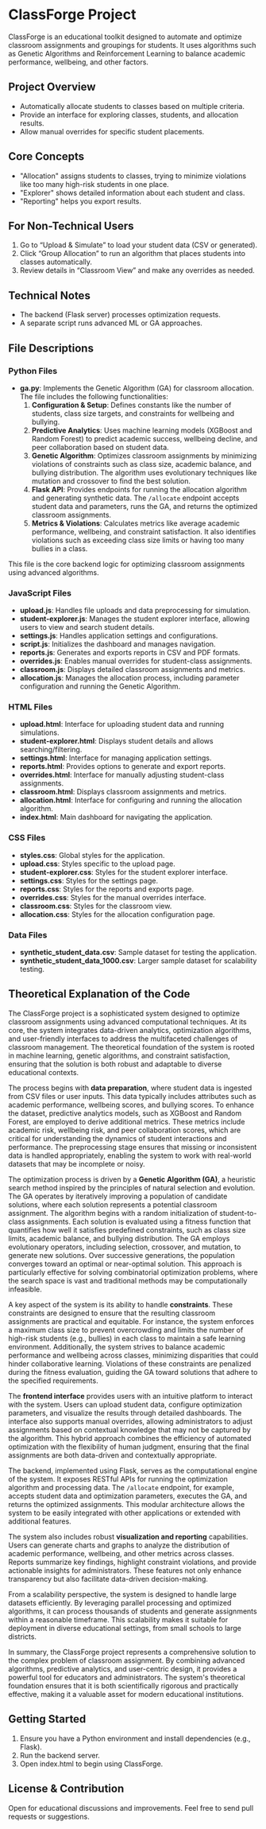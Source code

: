 # ClassForge Project

ClassForge is an educational toolkit designed to automate and optimize classroom assignments and groupings for students. It uses algorithms such as Genetic Algorithms and Reinforcement Learning to balance academic performance, wellbeing, and other factors.

## Project Overview
- Automatically allocate students to classes based on multiple criteria.  
- Provide an interface for exploring classes, students, and allocation results.  
- Allow manual overrides for specific student placements.

## Core Concepts
- "Allocation" assigns students to classes, trying to minimize violations like too many high-risk students in one place.  
- "Explorer" shows detailed information about each student and class.  
- "Reporting" helps you export results.

## For Non-Technical Users
1. Go to “Upload & Simulate” to load your student data (CSV or generated).  
2. Click “Group Allocation” to run an algorithm that places students into classes automatically.  
3. Review details in “Classroom View” and make any overrides as needed.  

## Technical Notes
- The backend (Flask server) processes optimization requests.  
- A separate script runs advanced ML or GA approaches.  

## File Descriptions

### Python Files
- **ga.py**: Implements the Genetic Algorithm (GA) for classroom allocation. The file includes the following functionalities:
  1. **Configuration & Setup**: Defines constants like the number of students, class size targets, and constraints for wellbeing and bullying.
  2. **Predictive Analytics**: Uses machine learning models (XGBoost and Random Forest) to predict academic success, wellbeing decline, and peer collaboration based on student data.
  3. **Genetic Algorithm**: Optimizes classroom assignments by minimizing violations of constraints such as class size, academic balance, and bullying distribution. The algorithm uses evolutionary techniques like mutation and crossover to find the best solution.
  4. **Flask API**: Provides endpoints for running the allocation algorithm and generating synthetic data. The `/allocate` endpoint accepts student data and parameters, runs the GA, and returns the optimized classroom assignments.
  5. **Metrics & Violations**: Calculates metrics like average academic performance, wellbeing, and constraint satisfaction. It also identifies violations such as exceeding class size limits or having too many bullies in a class.

This file is the core backend logic for optimizing classroom assignments using advanced algorithms.

### JavaScript Files
- **upload.js**: Handles file uploads and data preprocessing for simulation.
- **student-explorer.js**: Manages the student explorer interface, allowing users to view and search student details.
- **settings.js**: Handles application settings and configurations.
- **script.js**: Initializes the dashboard and manages navigation.
- **reports.js**: Generates and exports reports in CSV and PDF formats.
- **overrides.js**: Enables manual overrides for student-class assignments.
- **classroom.js**: Displays detailed classroom assignments and metrics.
- **allocation.js**: Manages the allocation process, including parameter configuration and running the Genetic Algorithm.

### HTML Files
- **upload.html**: Interface for uploading student data and running simulations.
- **student-explorer.html**: Displays student details and allows searching/filtering.
- **settings.html**: Interface for managing application settings.
- **reports.html**: Provides options to generate and export reports.
- **overrides.html**: Interface for manually adjusting student-class assignments.
- **classroom.html**: Displays classroom assignments and metrics.
- **allocation.html**: Interface for configuring and running the allocation algorithm.
- **index.html**: Main dashboard for navigating the application.

### CSS Files
- **styles.css**: Global styles for the application.
- **upload.css**: Styles specific to the upload page.
- **student-explorer.css**: Styles for the student explorer interface.
- **settings.css**: Styles for the settings page.
- **reports.css**: Styles for the reports and exports page.
- **overrides.css**: Styles for the manual overrides interface.
- **classroom.css**: Styles for the classroom view.
- **allocation.css**: Styles for the allocation configuration page.

### Data Files
- **synthetic_student_data.csv**: Sample dataset for testing the application.
- **synthetic_student_data_1000.csv**: Larger sample dataset for scalability testing.

## Theoretical Explanation of the Code

The ClassForge project is a sophisticated system designed to optimize classroom assignments using advanced computational techniques. At its core, the system integrates data-driven analytics, optimization algorithms, and user-friendly interfaces to address the multifaceted challenges of classroom management. The theoretical foundation of the system is rooted in machine learning, genetic algorithms, and constraint satisfaction, ensuring that the solution is both robust and adaptable to diverse educational contexts.

The process begins with **data preparation**, where student data is ingested from CSV files or user inputs. This data typically includes attributes such as academic performance, wellbeing scores, and bullying scores. To enhance the dataset, predictive analytics models, such as XGBoost and Random Forest, are employed to derive additional metrics. These metrics include academic risk, wellbeing risk, and peer collaboration scores, which are critical for understanding the dynamics of student interactions and performance. The preprocessing stage ensures that missing or inconsistent data is handled appropriately, enabling the system to work with real-world datasets that may be incomplete or noisy.

The optimization process is driven by a **Genetic Algorithm (GA)**, a heuristic search method inspired by the principles of natural selection and evolution. The GA operates by iteratively improving a population of candidate solutions, where each solution represents a potential classroom assignment. The algorithm begins with a random initialization of student-to-class assignments. Each solution is evaluated using a fitness function that quantifies how well it satisfies predefined constraints, such as class size limits, academic balance, and bullying distribution. The GA employs evolutionary operators, including selection, crossover, and mutation, to generate new solutions. Over successive generations, the population converges toward an optimal or near-optimal solution. This approach is particularly effective for solving combinatorial optimization problems, where the search space is vast and traditional methods may be computationally infeasible.

A key aspect of the system is its ability to handle **constraints**. These constraints are designed to ensure that the resulting classroom assignments are practical and equitable. For instance, the system enforces a maximum class size to prevent overcrowding and limits the number of high-risk students (e.g., bullies) in each class to maintain a safe learning environment. Additionally, the system strives to balance academic performance and wellbeing across classes, minimizing disparities that could hinder collaborative learning. Violations of these constraints are penalized during the fitness evaluation, guiding the GA toward solutions that adhere to the specified requirements.

The **frontend interface** provides users with an intuitive platform to interact with the system. Users can upload student data, configure optimization parameters, and visualize the results through detailed dashboards. The interface also supports manual overrides, allowing administrators to adjust assignments based on contextual knowledge that may not be captured by the algorithm. This hybrid approach combines the efficiency of automated optimization with the flexibility of human judgment, ensuring that the final assignments are both data-driven and contextually appropriate.

The backend, implemented using Flask, serves as the computational engine of the system. It exposes RESTful APIs for running the optimization algorithm and processing data. The `/allocate` endpoint, for example, accepts student data and optimization parameters, executes the GA, and returns the optimized assignments. This modular architecture allows the system to be easily integrated with other applications or extended with additional features.

The system also includes robust **visualization and reporting** capabilities. Users can generate charts and graphs to analyze the distribution of academic performance, wellbeing, and other metrics across classes. Reports summarize key findings, highlight constraint violations, and provide actionable insights for administrators. These features not only enhance transparency but also facilitate data-driven decision-making.

From a scalability perspective, the system is designed to handle large datasets efficiently. By leveraging parallel processing and optimized algorithms, it can process thousands of students and generate assignments within a reasonable timeframe. This scalability makes it suitable for deployment in diverse educational settings, from small schools to large districts.

In summary, the ClassForge project represents a comprehensive solution to the complex problem of classroom assignment. By combining advanced algorithms, predictive analytics, and user-centric design, it provides a powerful tool for educators and administrators. The system's theoretical foundation ensures that it is both scientifically rigorous and practically effective, making it a valuable asset for modern educational institutions.

## Getting Started
1. Ensure you have a Python environment and install dependencies (e.g., Flask).  
2. Run the backend server.  
3. Open index.html to begin using ClassForge.  

## License & Contribution
Open for educational discussions and improvements. Feel free to send pull requests or suggestions.

